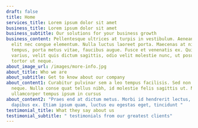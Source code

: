 ```yaml
---
draft: false
title: Home
services_title: Lorem ipsum dolor sit amet
business_title: Lorem ipsum dolor sit amet
business_subtitle: Our solutions for your business growth
business_content: Pellentesque ultrices at turpis in vestibulum. Aenean pretium
  elit nec congue elementum. Nulla luctus laoreet porta. Maecenas at nisi
  tempus, porta metus vitae, faucibus augue. Fusce et venenatis ex. Quisque
  varius, velit quis dictum sagittis, odio velit molestie nunc, ut posuere ante
  tortor ut neque.
about_image_url: /images/more-info.jpg
about_title: Who we are
about_subtitle: Get to know about our company
about_content1: Curabitur pulvinar sem a leo tempus facilisis. Sed non sagittis
  neque. Nulla conse quat tellus nibh, id molestie felis sagittis ut. Nam
  ullamcorper tempus ipsum in cursus
about_content2: "Praes end at dictum metus. Morbi id hendrerit lectus, nec
  dapibus ex. Etiam ipsum quam, luctus eu egestas eget, tincidunt "
testimonial_title: What they say about us
testimonial_subtitle: " testimonials from our greatest clients"
---
```

